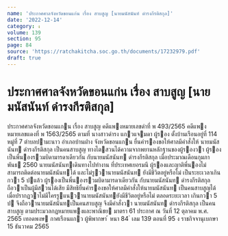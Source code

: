 ```yaml
---
name: 'ประกาศศาลจังหวัดขอนแก่น เรื่อง สาบสูญ [นายมนัสนันท์ ดำรงกีรติสกุล]'
date: '2022-12-14'
category: ง
volume: 139
section: 95
page: 84
source: 'https://ratchakitcha.soc.go.th/documents/17232979.pdf'
draft: true
---
```


# ประกาศศาลจังหวัดขอนแก่น เรื่อง สาบสูญ [นายมนัสนันท์ ดำรงกีรติสกุล]

ประกาศศาลจังหวัดขอนแกน เรื่อง สาบสูญ คดีแพงหมายเลขดําที่ พ 493/2565 คดีแพงหมายเลขแดงที่ พ 1563/2565 ตามที่ นางสาวดํารง แกวแจมดา ผู้รอง ตั้งบ้านเรือนอยู่ที่ 114 หมู่ที่ 7 ตําบลปามะนาว อําเภอบ้านฝาง จังหวัดขอนแกน ยื่นคํารองขอให้ศาลมีคําสั่งให้ นายมนัสนันท ดํารงกีรติสกุล เป็นคนสาบสูญ ทางไตสวนได้ความจากพยานหลักฐานของผู้รองวา ผู้รองเป็นพี่นองรวมบิดามารดาเดียวกัน กับนายมนัสนันท ดํารงกีรติสกุล เมื่อประมาณเดือนกุมภาพันธ 2560 นายมนัสนันทเดินทางไปทํางาน ที่ประเทศเยอรมนี ผู้รองและญาติพี่นองไม่สามารถติดต่อนายมนัสนันทได้ และไม่รูวานายมนัสนันท ยังมีชีวิตอยู่หรือไม่ เป็นระยะเวลาเกินกวา 5 ปแล้ว ผู้รองเป็นพี่นองรวมบิดามารดาเดียวกัน กับนายมนัสนันท ดํารงกีรติสกุล ถือวาเป็นผู้มีสวนได้เสีย มีสิทธิยื่นคํารองขอให้ศาลมีคําสั่งให้นายมนัสนันท เป็นคนสาบสูญได้ เมื่อปรากฏวาไม่มีใครรูแนวานายมนัสนันทยังมีชีวิตอยู่หรือไม่ ตลอดระยะเวลา เกินกวา 5 ป จึงถือวานายมนัสนันทเป็นคนสาบสูญ จึงมีคําสั่งวา นายมนัสนันท ดํารงกีรติสกุล เป็นคนสาบสูญ ตามประมวลกฎหมายแพงและพาณิชย มาตรา 61 ประกาศ ณ วันที่ 12 ตุลาคม พ.ศ. 2565 เทอดพงษ กาศเรือนแกว ผู้พิพากษา ้ หนา 84 ่ เลม 139 ตอนที่ 95 ง ราชกิจจานุเบกษา 15 ธันวาคม 2565
